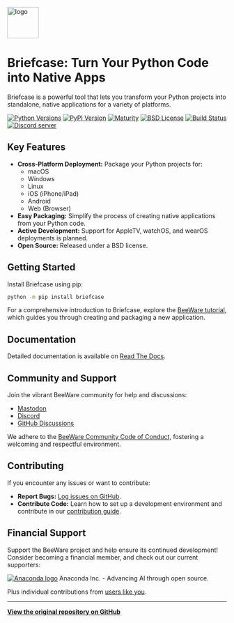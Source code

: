 [<img src="https://beeware.org/project/briefcase/briefcase.png" width="72" alt="logo" />](https://beeware.org/briefcase)

# Briefcase: Turn Your Python Code into Native Apps

Briefcase is a powerful tool that lets you transform your Python projects into standalone, native applications for a variety of platforms.  

[![Python Versions](https://img.shields.io/pypi/pyversions/briefcase.svg)](https://pypi.python.org/pypi/briefcase)
[![PyPI Version](https://img.shields.io/pypi/v/briefcase.svg)](https://pypi.python.org/pypi/briefcase)
[![Maturity](https://img.shields.io/pypi/status/briefcase.svg)](https://pypi.python.org/pypi/briefcase)
[![BSD License](https://img.shields.io/pypi/l/briefcase.svg)](https://github.com/beeware/briefcase/blob/main/LICENSE)
[![Build Status](https://github.com/beeware/briefcase/workflows/CI/badge.svg?branch=main)](https://github.com/beeware/briefcase/actions)
[![Discord server](https://img.shields.io/discord/836455665257021440?label=Discord%20Chat&logo=discord&style=plastic)](https://beeware.org/bee/chat/)

## Key Features

*   **Cross-Platform Deployment:** Package your Python projects for:
    *   macOS
    *   Windows
    *   Linux
    *   iOS (iPhone/iPad)
    *   Android
    *   Web (Browser)
*   **Easy Packaging:** Simplify the process of creating native applications from your Python code.
*   **Active Development:**  Support for AppleTV, watchOS, and wearOS deployments is planned.
*   **Open Source:** Released under a BSD license.

## Getting Started

Install Briefcase using pip:

```bash
python -m pip install briefcase
```

For a comprehensive introduction to Briefcase, explore the [BeeWare tutorial](https://docs.beeware.org), which guides you through creating and packaging a new application.

## Documentation

Detailed documentation is available on [Read The Docs](https://briefcase.readthedocs.io).

## Community and Support

Join the vibrant BeeWare community for help and discussions:

*   [Mastodon](https://fosstodon.org/@beeware)
*   [Discord](https://beeware.org/bee/chat/)
*   [GitHub Discussions](https://github.com/beeware/briefcase/discussions)

We adhere to the [BeeWare Community Code of Conduct](https://beeware.org/community/behavior/), fostering a welcoming and respectful environment.

## Contributing

If you encounter any issues or want to contribute:

*   **Report Bugs:** [Log issues on GitHub](https://github.com/beeware/briefcase/issues).
*   **Contribute Code:** Learn how to set up a development environment and contribute in our [contribution guide](https://briefcase.readthedocs.io/en/latest/how_to/contribute/index.html).

## Financial Support

Support the BeeWare project and help ensure its continued development!  Consider becoming a financial member, and check out our current supporters:

[![Anaconda logo](https://beeware.org/community/members/anaconda/anaconda-large.png)](https://anaconda.com/)
Anaconda Inc. - Advancing AI through open source.

Plus individual contributions from [users like you](https://beeware.org/community/members/).

---

**[View the original repository on GitHub](https://github.com/beeware/briefcase)**